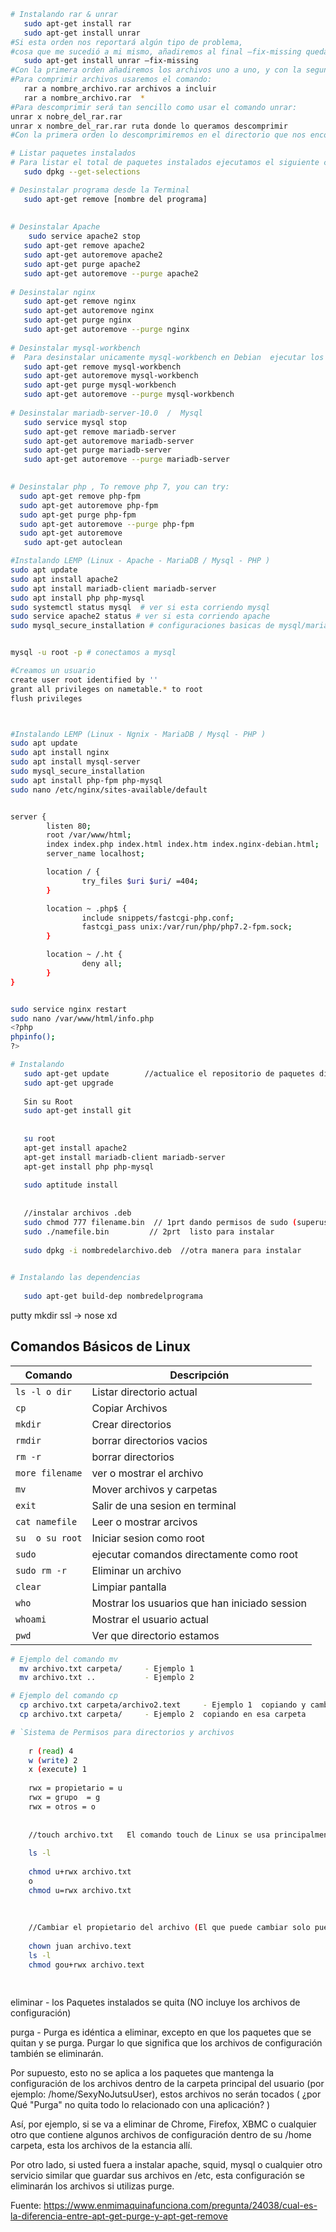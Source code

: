 
```sh
# Instalando rar & unrar
   sudo apt-get install rar
   sudo apt-get install unrar
#Si esta orden nos reportará algún tipo de problema, 
#cosa que me sucedió a mi mismo, añadiremos al final –fix-missing quedando de esta manera:
   sudo apt-get install unrar –fix-missing
#Con la primera orden añadiremos los archivos uno a uno, y con la segunda incluiremos todos los archivos que estén dentro del directorio en que nos encontremos.
#Para comprimir archivos usaremos el comando:
   rar a nombre_archivo.rar archivos a incluir
   rar a nombre_archivo.rar  *
#Para descomprimir será tan sencillo como usar el comando unrar:
unrar x nobre_del_rar.rar
unrar x nombre_del_rar.rar ruta donde lo queramos descomprimir
#Con la primera orden lo descomprimiremos en el directorio que nos encontramos y con la segundo le diremos el directorio en el que queremos que lo descomprima.
```


```sh
# Listar paquetes instalados
# Para listar el total de paquetes instalados ejecutamos el siguiente comando.
   sudo dpkg --get-selections

# Desinstalar programa desde la Terminal
   sudo apt-get remove [nombre del programa] 
   
   
# Desinstalar Apache
    sudo service apache2 stop
   sudo apt-get remove apache2
   sudo apt-get autoremove apache2
   sudo apt-get purge apache2
   sudo apt-get autoremove --purge apache2
   
# Desinstalar nginx 
   sudo apt-get remove nginx
   sudo apt-get autoremove nginx
   sudo apt-get purge nginx
   sudo apt-get autoremove --purge nginx
   
# Desinstalar mysql-workbench 
#  Para desinstalar unicamente mysql-workbench en Debian  ejecutar los siguientes comandos:
   sudo apt-get remove mysql-workbench
   sudo apt-get autoremove mysql-workbench
   sudo apt-get purge mysql-workbench
   sudo apt-get autoremove --purge mysql-workbench
   
# Desinstalar mariadb-server-10.0  /  Mysql
   sudo service mysql stop
   sudo apt-get remove mariadb-server
   sudo apt-get autoremove mariadb-server
   sudo apt-get purge mariadb-server
   sudo apt-get autoremove --purge mariadb-server
   

# Desinstalar php , To remove php 7, you can try:
  sudo apt-get remove php-fpm
  sudo apt-get autoremove php-fpm
  sudo apt-get purge php-fpm
  sudo apt-get autoremove --purge php-fpm
  sudo apt-get autoremove
   sudo apt-get autoclean
```


```sh
#Instalando LEMP (Linux - Apache - MariaDB / Mysql - PHP )
sudo apt update
sudo apt install apache2
sudo apt install mariadb-client mariadb-server
sudo apt install php php-mysql
sudo systemctl status mysql  # ver si esta corriendo mysql
sudo service apache2 status # ver si esta corriendo apache
sudo mysql_secure_installation # configuraciones basicas de mysql/mariadb


mysql -u root -p # conectamos a mysql

#Creamos un usuario
create user root identified by ''
grant all privileges on nametable.* to root
flush privileges



#Instalando LEMP (Linux - Ngnix - MariaDB / Mysql - PHP )
sudo apt update
sudo apt install nginx
sudo apt install mysql-server
sudo mysql_secure_installation
sudo apt install php-fpm php-mysql
sudo nano /etc/nginx/sites-available/default


server {
        listen 80;
        root /var/www/html;
        index index.php index.html index.htm index.nginx-debian.html;
        server_name localhost;

        location / {
                try_files $uri $uri/ =404;
        }

        location ~ .php$ {
                include snippets/fastcgi-php.conf;
                fastcgi_pass unix:/var/run/php/php7.2-fpm.sock;
        }

        location ~ /.ht {
                deny all;
        }
}


sudo service nginx restart
sudo nano /var/www/html/info.php
<?php
phpinfo();
?>


```


```sh
# Instalando
   sudo apt-get update        //actualice el repositorio de paquetes disponibles para instalar.
   sudo apt-get upgrade
   
   Sin su Root
   sudo apt-get install git
    
    
   su root
   apt-get install apache2
   apt-get install mariadb-client mariadb-server
   apt-get install php php-mysql
   
   sudo aptitude install
   
   
   //instalar archivos .deb
   sudo chmod 777 filename.bin  // 1prt dando permisos de sudo (superusuario para instalar 
   sudo ./namefile.bin         // 2prt  listo para instalar    
   
   sudo dpkg -i nombredelarchivo.deb  //otra manera para instalar
   
```

```sh
# Instalando las dependencias
    
   sudo apt-get build-dep nombredelprograma
```


 putty
mkdir ssl -> nose xd




## Comandos Básicos de Linux


| Comando | Descripción |
| - | - |
`ls -l o dir `  | Listar directorio actual
`cp`            | Copiar Archivos
`mkdir`         | Crear directorios
`rmdir`         | borrar directorios vacios
`rm -r`         | borrar directorios 
`more filename`  | ver o mostrar el archivo
`mv `           | Mover archivos y carpetas
`exit `         | Salir de una sesion en terminal
`cat namefile`  | Leer o mostrar arcivos
`su  o su root` | Iniciar sesion como root
`sudo`          | ejecutar comandos directamente como root
`sudo rm -r`    | Eliminar un archivo
`clear`         | Limpiar pantalla
`who`           | Mostrar los usuarios que han iniciado session
`whoami`        | Mostrar el usuario actual
`pwd`           | Ver que directorio estamos


```sh
# Ejemplo del comando mv
  mv archivo.txt carpeta/     - Ejemplo 1
  mv archivo.txt ..           - Ejemplo 2
```


```sh
# Ejemplo del comando cp
  cp archivo.txt carpeta/archivo2.text     - Ejemplo 1  copiando y cambiando de nombre  en esa carpeta
  cp archivo.txt carpeta/     - Ejemplo 2  copiando en esa carpeta
```


```sh
# `Sistema de Permisos para directorios y archivos
    
    r (read) 4
    w (write) 2
    x (execute) 1
    
    rwx = propietario = u
    rwx = grupo  = g
    rwx = otros = o
    
    
    //touch archivo.txt   El comando touch de Linux se usa principalmente para crear archivos vacíos 
    
    ls -l
    
    chmod u+rwx archivo.txt
    o 
    chmod u=rwx archivo.txt
    
    
    
    //Cambiar el propietario del archivo (El que puede cambiar solo puede hacer el root)
    
    chown juan archivo.text
    ls -l
    chmod gou+rwx archivo.text
    
    
```








eliminar - los Paquetes instalados se quita (NO incluye los archivos de configuración)

purga - Purga es idéntica a eliminar, excepto en que los paquetes que se quitan y se purga. Purgar lo que significa que los archivos de configuración también se eliminarán.

Por supuesto, esto no se aplica a los paquetes que mantenga la configuración de los archivos dentro de la carpeta principal del usuario (por ejemplo: /home/SexyNoJutsuUser), estos archivos no serán tocados ( ¿por Qué "Purga" no quita todo lo relacionado con una aplicación? )

Así, por ejemplo, si se va a eliminar de Chrome, Firefox, XBMC o cualquier otro que contiene algunos archivos de configuración dentro de su /home carpeta, esta los archivos de la estancia allí.

Por otro lado, si usted fuera a instalar apache, squid, mysql o cualquier otro servicio similar que guardar sus archivos en /etc, esta configuración se eliminarán los archivos si utilizas purge.

Fuente: https://www.enmimaquinafunciona.com/pregunta/24038/cual-es-la-diferencia-entre-apt-get-purge-y-apt-get-remove
